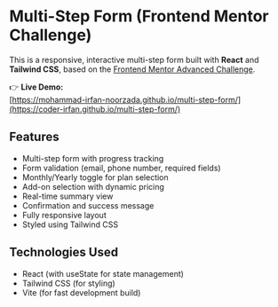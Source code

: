# Multi-Step Form (Frontend Mentor Challenge)

This is a responsive, interactive multi-step form built with **React** and **Tailwind CSS**, based on the [Frontend Mentor Advanced Challenge](https://www.frontendmentor.io/challenges/multistep-form-YVAnSdqQBJ).

👉 **Live Demo:**  
[https://mohammad-irfan-noorzada.github.io/multi-step-form/](https://coder-irfan.github.io/multi-step-form/)

## Features

- Multi-step form with progress tracking
- Form validation (email, phone number, required fields)
- Monthly/Yearly toggle for plan selection
- Add-on selection with dynamic pricing
- Real-time summary view
- Confirmation and success message
- Fully responsive layout
- Styled using Tailwind CSS

## Technologies Used

- React (with useState for state management)
- Tailwind CSS (for styling)
- Vite (for fast development build)
